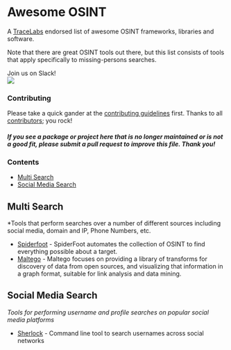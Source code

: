 # Awesome OSINT

A [TraceLabs](https://tracelabs.org) endorsed list of awesome OSINT frameworks, libraries and software. 

Note that there are great OSINT tools out there, but this list consists of tools that apply specifically to missing-persons searches.

Join us on Slack!<br>[<img src="https://img.shields.io/badge/slack-@tracelabs-red.svg?logo=slack">](https://join.slack.com/t/tracelabs/shared_invite/enQtNjUyMDAxOTc0ODg3LWFiYTVlYjNiZmFiNTk5OGE0MjMxMDQ2YzdjZGEwOThiZTVhNTc1MjUzZjllY2JmMjVjYWQ4YzMyZjZkYmU1YmU)


### Contributing

Please take a quick gander at the [contributing guidelines](https://github.com/tracelabs/awesome-osint/blob/master/CONTRIBUTING.md) first. Thanks to all [contributors](https://github.com/tracelabs/awesome-osint/graphs/contributors); you rock!

#### *If you see a package or project here that is no longer maintained or is not a good fit, please submit a pull request to improve this file. Thank you!*

### Contents

- [Multi Search](#multi-search)
- [Social Media Search](#social-media-search)

## Multi Search

*Tools that perform searches over a number of different sources including social media, domain and IP, Phone Numbers, etc.
* [Spiderfoot](https://github.com/smicallef/spiderfoot) - SpiderFoot automates the collection of OSINT to find everything possible about a target.
* [Maltego](https://www.maltego.com) - Maltego focuses on providing a library of transforms for discovery of data from open sources, and visualizing that information in a graph format, suitable for link analysis and data mining.

## Social Media Search

*Tools for performing username and profile searches on popular social media platforms*

* [Sherlock](https://github.com/sherlock-project/sherlock) - Command line tool to search usernames across social networks
